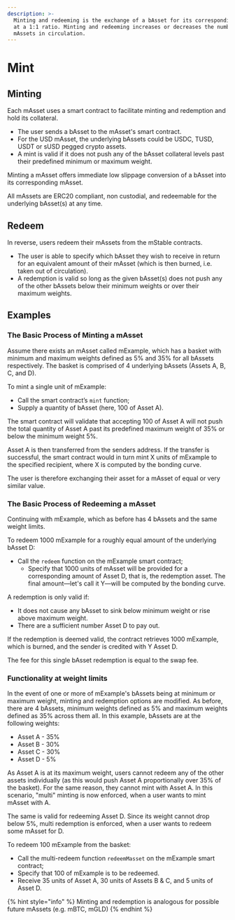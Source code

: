 ```yaml
---
description: >-
  Minting and redeeming is the exchange of a bAsset for its corresponding mAsset
  at a 1:1 ratio. Minting and redeeming increases or decreases the number of
  mAssets in circulation.
---
```


# Mint

## Minting

Each mAsset uses a smart contract to facilitate minting and redemption and hold its collateral.

* The user sends a bAsset to the mAsset's smart contract.
* For the USD mAsset, the underlying bAssets could be USDC, TUSD, USDT or sUSD pegged crypto assets.
* A mint is valid if it does not push any of the bAsset collateral levels past their predefined minimum or maximum weight.

Minting a mAsset offers immediate low slippage conversion of a bAsset into its corresponding mAsset.

All mAssets are ERC20 compliant, non custodial, and redeemable for the underlying bAsset\(s\) at any time.

## **Redeem**

In reverse, users redeem their mAssets from the mStable contracts.

* The user is able to specify which bAsset they wish to receive in return for an equivalent amount of their mAsset \(which is then burned, i.e. taken out of circulation\).
* A redemption is valid so long as the given bAsset\(s\) does not push any of the other bAssets below their minimum weights or over their maximum weights.

## **Examples**

### **The Basic Process of Minting a mAsset**

Assume there exists an mAsset called mExample, which has a basket with minimum and maximum weights defined as 5% and 35% for all bAssets respectively. The basket is comprised of 4 underlying bAssets \(Assets A, B, C, and D\).

To mint a single unit of mExample:

* Call the smart contract’s `mint` function;
* Supply a quantity of bAsset \(here, 100 of Asset A\).

The smart contract will validate that accepting 100 of Asset A will not push the total quantity of Asset A past its predefined maximum weight of 35% or below the minimum weight 5%.

Asset A is then transferred from the senders address. If the transfer is successful, the smart contract would in turn mint X units of mExample to the specified recipient, where X is computed by the bonding curve.

The user is therefore exchanging their asset for a mAsset of equal or very similar value.

### **The Basic Process of Redeeming a mAsset**

Continuing with mExample, which as before has 4 bAssets and the same weight limits.

To redeem 1000 mExample for a roughly equal amount of the underlying bAsset D:

* Call the `redeem` function on the mExample smart contract;
  * Specify that 1000 units of mAsset will be provided for a corresponding amount of Asset D, that is, the redemption asset. The final amount—let's call it Y—will be computed by the bonding curve.

A redemption is only valid if:

* It does not cause any bAsset to sink below minimum weight or rise above maximum weight.
* There are a sufficient number Asset D to pay out.

If the redemption is deemed valid, the contract retrieves 1000 mExample, which is burned, and the sender is credited with Y Asset D.

The fee for this single bAsset redemption is equal to the swap fee.

### **Functionality at weight limits**

In the event of one or more of mExample's bAssets being at minimum or maximum weight, minting and redemption options are modified. As before, there are 4 bAssets, minimum weights defined as 5% and maximum weights defined as 35% across them all. In this example, bAssets are at the following weights:

* Asset A - 35%
* Asset B - 30%
* Asset C - 30%
* Asset D - 5%

As Asset A is at its maximum weight, users cannot redeem any of the other assets individually \(as this would push Asset A proportionally over 35% of the basket\). For the same reason, they cannot mint with Asset A. In this scenario, "multi" minting is now enforced, when a user wants to mint mAsset with A.

The same is valid for redeeming Asset D. Since its weight cannot drop below 5%, multi redemption is enforced, when a user wants to redeem some mAsset for D.

To redeem 100 mExample from the basket:

* Call the multi-redeem function `redeemMasset` on the mExample smart contract;
* Specify that 100 of mExample is to be redeemed.
* Receive 35 units of Asset A, 30 units of Assets B & C, and 5 units of Asset D.

{% hint style="info" %}
Minting and redemption is analogous for possible future mAssets \(e.g. mBTC, mGLD\)
{% endhint %}

